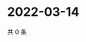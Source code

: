 # 2022-03-14

共 0 条

<!-- BEGIN WEIBO -->
<!-- 最后更新时间 Mon Mar 14 2022 13:34:26 GMT+0800 (China Standard Time) -->

<!-- END WEIBO -->
